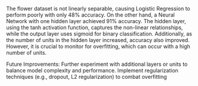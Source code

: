 The flower dataset is not linearly separable, causing Logistic Regression to perform poorly with only 48% accuracy. On the other hand, a Neural Network with one hidden layer achieved 91% accuracy. The hidden layer, using the tanh activation function, captures the non-linear relationships, while the output layer uses sigmoid for binary classification. Additionally, as the number of units in the hidden layer increased, accuracy also improved. However, it is crucial to monitor for overfitting, which can occur with a high number of units.

Future Improvements: 
            Further experiment with additional layers or units to balance model complexity and performance.
            Implement regularization techniques (e.g., dropout, L2 regularization) to combat overfitting
